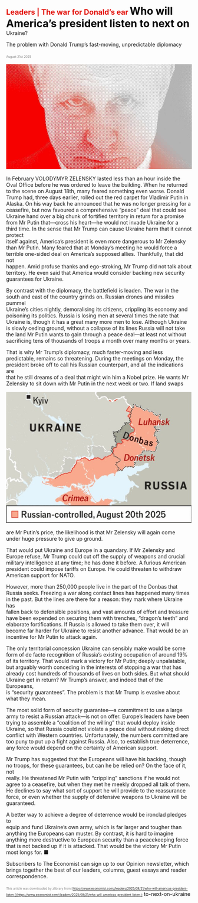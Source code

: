 <span style="color:#E3120B; font-size:14.9pt; font-weight:bold;">Leaders | The war for Donald’s ear</span>
<span style="color:#000000; font-size:21.0pt; font-weight:bold;">Who will America’s president listen to next on</span>
Ukraine?

The problem with Donald Trump’s fast-moving, unpredictable diplomacy

<span style="color:#808080; font-size:6.2pt;">August 21st 2025</span>
  

![](../images/006_Who_will_Americas_president_listen_to_next_on_Ukraine/p0025_img01.jpeg)
  
In February VOLODYMYR ZELENSKY lasted less than an hour inside the  
Oval Office before he was ordered to leave the building. When he returned  
to the scene on August 18th, many feared something even worse. Donald  
Trump had, three days earlier, rolled out the red carpet for Vladimir Putin in  
Alaska. On his way back he announced that he was no longer pressing for a  
ceasefire, but now favoured a comprehensive “peace” deal that could see  
Ukraine hand over a big chunk of fortified territory in return for a promise  
from Mr Putin that—cross his heart—he would not invade Ukraine for a  
third time.
In the sense that Mr Trump can cause Ukraine harm that it cannot protect  
itself against, America’s president is even more dangerous to Mr Zelensky  
than Mr Putin. Many feared that at Monday’s meeting he would force a  
terrible one-sided deal on America’s supposed allies. Thankfully, that did not  
happen. Amid profuse thanks and ego-stroking, Mr Trump did not talk about  
territory. He even said that America would consider backing new security  
guarantees for Ukraine.

By contrast with the diplomacy, the battlefield is leaden. The war in the  
south and east of the country grinds on. Russian drones and missiles pummel  
Ukraine’s cities nightly, demoralising its citizens, crippling its economy and  
poisoning its politics. Russia is losing men at several times the rate that  
Ukraine is, though it has a great many more men to lose. Although Ukraine  
is slowly ceding ground, without a collapse of its lines Russia will not take  
the land Mr Putin wants to gain through a peace deal—at least not without  
sacrificing tens of thousands of troops a month over many months or years.

That is why Mr Trump’s diplomacy, much faster-moving and less  
predictable, remains so threatening. During the meetings on Monday, the  
president broke off to call his Russian counterpart, and all the indications are  
that he still dreams of a deal that might win him a Nobel prize. He wants Mr  
Zelensky to sit down with Mr Putin in the next week or two. If land swaps

![](../images/006_Who_will_Americas_president_listen_to_next_on_Ukraine/p0026_img01.jpeg)

are Mr Putin’s price, the likelihood is that Mr Zelensky will again come  
under huge pressure to give up ground.

That would put Ukraine and Europe in a quandary. If Mr Zelensky and  
Europe refuse, Mr Trump could cut off the supply of weapons and crucial  
military intelligence at any time; he has done it before. A furious American  
president could impose tariffs on Europe. He could threaten to withdraw  
American support for NATO.

However, more than 250,000 people live in the part of the Donbas that  
Russia seeks. Freezing a war along contact lines has happened many times  
in the past. But the lines are there for a reason: they mark where Ukraine has  
fallen back to defensible positions, and vast amounts of effort and treasure  
have been expended on securing them with trenches, “dragon’s teeth” and  
elaborate fortifications. If Russia is allowed to take them over, it will  
become far harder for Ukraine to resist another advance. That would be an  
incentive for Mr Putin to attack again.

The only territorial concession Ukraine can sensibly make would be some  
form of de facto recognition of Russia’s existing occupation of around 19%  
of its territory. That would mark a victory for Mr Putin; deeply unpalatable,  
but arguably worth conceding in the interests of stopping a war that has  
already cost hundreds of thousands of lives on both sides. But what should  
Ukraine get in return? Mr Trump’s answer, and indeed that of the Europeans,  
is “security guarantees”. The problem is that Mr Trump is evasive about  
what they mean.

The most solid form of security guarantee—a commitment to use a large  
army to resist a Russian attack—is not on offer. Europe’s leaders have been  
trying to assemble a “coalition of the willing” that would deploy inside  
Ukraine, so that Russia could not violate a peace deal without risking direct  
conflict with Western countries. Unfortunately, the numbers committed are  
too puny to put up a fight against Russia. Also, to establish true deterrence,  
any force would depend on the certainty of American support.

Mr Trump has suggested that the Europeans will have his backing, though  
no troops, for these guarantees, but can he be relied on? On the face of it, not  
really. He threatened Mr Putin with “crippling” sanctions if he would not
agree to a ceasefire, but when they met he meekly dropped all talk of them.  
He declines to say what sort of support he will provide to the reassurance  
force, or even whether the supply of defensive weapons to Ukraine will be  
guaranteed.

A better way to achieve a degree of deterrence would be ironclad pledges to  
equip and fund Ukraine’s own army, which is far larger and tougher than  
anything the Europeans can muster. By contrast, it is hard to imagine  
anything more destructive to European security than a peacekeeping force  
that is not backed up if it is attacked. That would be the victory Mr Putin  
most longs for. ■

Subscribers to The Economist can sign up to our Opinion newsletter, which  
brings together the best of our leaders, columns, guest essays and reader  
correspondence.

<span style="color:#808080; font-size:6.2pt;">This article was downloaded by zlibrary from [https://www.economist.com//leaders/2025/08/21/who-will-americas-president-listen-](https://www.economist.com//leaders/2025/08/21/who-will-americas-president-listen-)</span>
to-next-on-ukraine